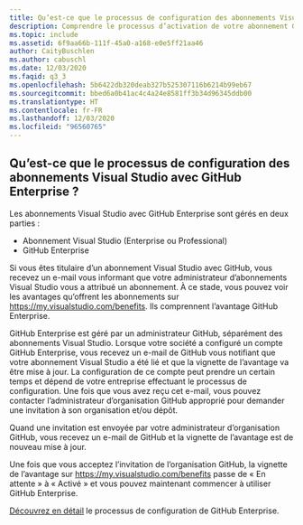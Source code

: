 ```yaml
---
title: Qu’est-ce que le processus de configuration des abonnements Visual Studio avec GitHub Enterprise ?
description: Comprendre le processus d’activation de votre abonnement GitHub Enterprise
ms.topic: include
ms.assetid: 6f9aa66b-111f-45a0-a168-e0e5ff21aa46
author: CaityBuschlen
ms.author: cabuschl
ms.date: 12/03/2020
ms.faqid: q3_3
ms.openlocfilehash: 5b6422db320deab327b525307116b6214b99eb67
ms.sourcegitcommit: bbed6a0b41ac4c4a24e8581ff3b34d96345ddb00
ms.translationtype: HT
ms.contentlocale: fr-FR
ms.lasthandoff: 12/03/2020
ms.locfileid: "96560765"
---
```

## <a name="what-is-the-visual-studio-subscriptions-with-github-enterprise-setup-process"></a>Qu’est-ce que le processus de configuration des abonnements Visual Studio avec GitHub Enterprise ? 

Les abonnements Visual Studio avec GitHub Enterprise sont gérés en deux parties :  
- Abonnement Visual Studio (Enterprise ou Professional)  
- GitHub Enterprise  

Si vous êtes titulaire d’un abonnement Visual Studio avec GitHub, vous recevez un e-mail vous informant que votre administrateur d’abonnements Visual Studio vous a attribué un abonnement. À ce stade, vous pouvez voir les avantages qu’offrent les abonnements sur <https://my.visualstudio.com/benefits>. Ils comprennent l’avantage GitHub Enterprise. 

GitHub Enterprise est géré par un administrateur GitHub, séparément des abonnements Visual Studio. Lorsque votre société a configuré un compte GitHub Enterprise, vous recevez un e-mail de GitHub vous notifiant que votre abonnement Visual Studio a été lié et que la vignette de l’avantage va être mise à jour. La configuration de ce compte peut prendre un certain temps et dépend de votre entreprise effectuant le processus de configuration. Une fois que vous avez reçu cet e-mail, vous pouvez contacter l’administrateur d’organisation GitHub approprié pour demander une invitation à son organisation et/ou dépôt. 

Quand une invitation est envoyée par votre administrateur d’organisation GitHub, vous recevez un e-mail de GitHub et la vignette de l’avantage est de nouveau mise à jour. 

Une fois que vous acceptez l’invitation de l’organisation GitHub, la vignette de l’avantage sur <https://my.visualstudio.com/benefits> passe de « En attente » à « Activé » et vous pouvez maintenant commencer à utiliser GitHub Enterprise. 

[Découvrez en détail](https://docs.microsoft.com/visualstudio/subscriptions/access-github) le processus de configuration de GitHub Enterprise. 